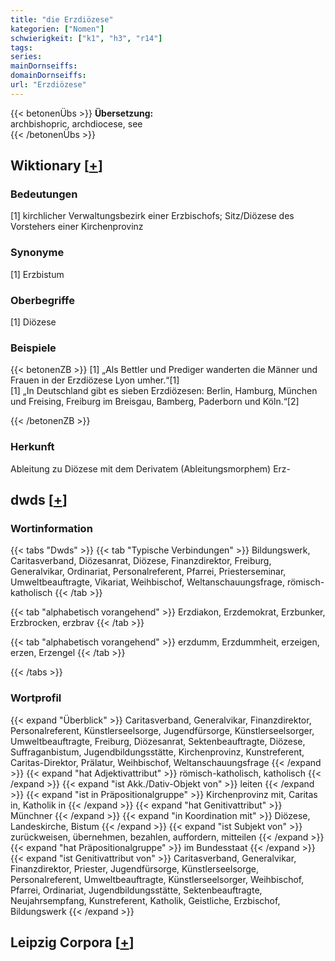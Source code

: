```yaml
---
title: "die Erzdiözese"
kategorien: ["Nomen"]
schwierigkeit: ["k1", "h3", "r14"]
tags:
series:
mainDornseiffs:
domainDornseiffs:
url: "Erzdiözese"
---
```


{{< betonenÜbs >}}
**Übersetzung:**  
archbishopric, archdiocese, see  
{{< /betonenÜbs >}}

## Wiktionary [[+](https://de.wiktionary.org/wiki/Erzdiözese)]

### Bedeutungen
[1] kirchlicher Verwaltungsbezirk einer Erzbischofs; Sitz/Diözese des Vorstehers einer Kirchenprovinz  

### Synonyme
[1] Erzbistum  

### Oberbegriffe
[1] Diözese  

### Beispiele
{{< betonenZB >}}
[1] „Als Bettler und Prediger wanderten die Männer und Frauen in der Erzdiözese Lyon umher.“[1]  
[1] „In Deutschland gibt es sieben Erzdiözesen: Berlin, Hamburg, München und Freising, Freiburg im Breisgau, Bamberg, Paderborn und Köln.“[2]  

{{< /betonenZB >}}
### Herkunft
Ableitung zu Diözese mit dem Derivatem (Ableitungsmorphem) Erz-  



## dwds [[+](https://www.dwds.de/wb/Erzdiözese)]

### Wortinformation
{{< tabs "Dwds" >}}
{{< tab "Typische Verbindungen" >}}
Bildungswerk, Caritasverband, Diözesanrat, Diözese, Finanzdirektor, Freiburg, Generalvikar, Ordinariat, Personalreferent, Pfarrei, Priesterseminar, Umweltbeauftragte, Vikariat, Weihbischof, Weltanschauungsfrage, römisch-katholisch
{{< /tab >}}

{{< tab "alphabetisch vorangehend" >}}
Erzdiakon, Erzdemokrat, Erzbunker, Erzbrocken, erzbrav
{{< /tab >}}

{{< tab "alphabetisch vorangehend" >}}
erzdumm, Erzdummheit, erzeigen, erzen, Erzengel
{{< /tab >}}

{{< /tabs >}}

### Wortprofil
{{< expand "Überblick" >}} Caritasverband, Generalvikar, Finanzdirektor, Personalreferent, Künstlerseelsorge, Jugendfürsorge, Künstlerseelsorger, Umweltbeauftragte, Freiburg, Diözesanrat, Sektenbeauftragte, Diözese, Suffraganbistum, Jugendbildungsstätte, Kirchenprovinz, Kunstreferent, Caritas-Direktor, Prälatur, Weihbischof, Weltanschauungsfrage {{< /expand >}}
{{< expand "hat Adjektivattribut" >}} römisch-katholisch, katholisch {{< /expand >}}
{{< expand "ist Akk./Dativ-Objekt von" >}} leiten {{< /expand >}}
{{< expand "ist in Präpositionalgruppe" >}} Kirchenprovinz mit, Caritas in, Katholik in {{< /expand >}}
{{< expand "hat Genitivattribut" >}} Münchner {{< /expand >}}
{{< expand "in Koordination mit" >}} Diözese, Landeskirche, Bistum {{< /expand >}}
{{< expand "ist Subjekt von" >}} zurückweisen, übernehmen, bezahlen, auffordern, mitteilen {{< /expand >}}
{{< expand "hat Präpositionalgruppe" >}} im Bundesstaat {{< /expand >}}
{{< expand "ist Genitivattribut von" >}} Caritasverband, Generalvikar, Finanzdirektor, Priester, Jugendfürsorge, Künstlerseelsorge, Personalreferent, Umweltbeauftragte, Künstlerseelsorger, Weihbischof, Pfarrei, Ordinariat, Jugendbildungsstätte, Sektenbeauftragte, Neujahrsempfang, Kunstreferent, Katholik, Geistliche, Erzbischof, Bildungswerk {{< /expand >}}

## Leipzig Corpora [[+](https://corpora.uni-leipzig.de/en/res?word=Erzdiözese&corpusId=deu_newscrawl-public_2018)]

